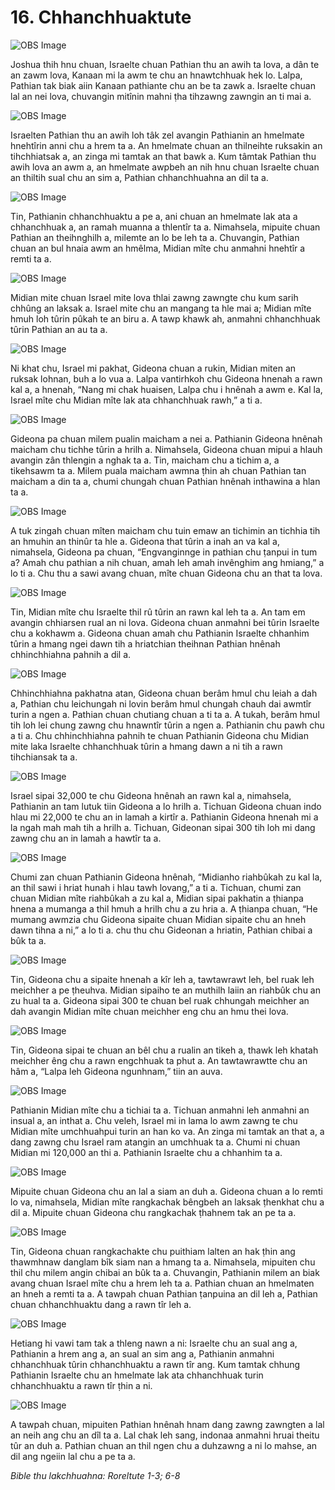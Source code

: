 # 16. Chhanchhuaktute #

![OBS Image](https://cdn.door43.org/obs/jpg/360px/obs-en-16-01.jpg)

Joshua thih hnu chuan, Israelte chuan Pathian thu an awih ta lova, a dân te an zawm lova, Kanaan mi la awm te chu an hnawtchhuak hek lo. Lalpa, Pathian tak biak aiin Kanaan pathiante chu an be ta zawk a. Israelte chuan lal an nei lova, chuvangin mitînin mahni ṭha tihzawng zawngin an ti mai a.

![OBS Image](https://cdn.door43.org/obs/jpg/360px/obs-en-16-02.jpg)

Israelten Pathian thu an awih loh tâk zel avangin Pathianin an hmelmate hnehtîrin anni chu a hrem ta a. An hmelmate chuan an thilneihte ruksakin an tihchhiatsak a, an zinga mi tamtak an that bawk a. Kum tâmtak Pathian thu awih lova an awm a, an hmelmate awpbeh an nih hnu chuan Israelte chuan an thiltih sual chu an sim a, Pathian chhanchhuahna an dil ta a.

![OBS Image](https://cdn.door43.org/obs/jpg/360px/obs-en-16-03.jpg)

Tin, Pathianin chhanchhuaktu a pe a, ani chuan an hmelmate lak ata a chhanchhuak a, an ramah muanna a thlentîr ta a. Nimahsela, mipuite chuan Pathian an theihnghilh a, milemte an lo be leh ta a. Chuvangin, Pathian chuan an bul hnaia awm an hmêlma, Midian mîte chu anmahni hnehtîr a remti ta a.

![OBS Image](https://cdn.door43.org/obs/jpg/360px/obs-en-16-04.jpg)

Midian mite chuan Israel mite lova thlai zawng zawngte chu kum sarih chhûng an laksak a. Israel mite chu an mangang ta hle mai a; Midian mîte hmuh loh tûrin pûkah te an biru a. A tawp khawk ah, anmahni chhanchhuak tûrin Pathian an au ta a.

![OBS Image](https://cdn.door43.org/obs/jpg/360px/obs-en-16-05.jpg)

Ni khat chu, Israel mi pakhat, Gideona chuan a rukin, Midian miten an ruksak lohnan, buh a lo vua a. Lalpa vantirhkoh chu Gideona hnenah a rawn kal a, a hnenah, “Nang mi chak huaisen, Lalpa chu i hnênah a awm e. Kal la, Israel mîte chu Midian mîte lak ata chhanchhuak rawh,” a ti a.

![OBS Image](https://cdn.door43.org/obs/jpg/360px/obs-en-16-06.jpg)

Gideona pa chuan milem pualin maicham a nei a. Pathianin Gideona hnênah maicham chu tichhe tûrin a hrilh a. Nimahsela, Gideona chuan mipui a hlauh avangin zân thlengin a nghak ta a. Tin, maicham chu a tichim a, a tikehsawm ta a. Milem puala maicham awmna ṭhin ah chuan Pathian tan maicham a din ta a, chumi chungah chuan Pathian hnênah inthawina a hlan ta a.

![OBS Image](https://cdn.door43.org/obs/jpg/360px/obs-en-16-07.jpg)

A tuk zingah chuan mîten maicham chu tuin emaw an tichimin an tichhia tih an hmuhin an thinûr ta hle a. Gideona that tûrin a inah an va kal a, nimahsela, Gideona pa chuan, “Engvanginnge in pathian chu ṭanpui in tum a? Amah chu pathian a nih chuan, amah leh amah invênghim ang hmiang,” a lo ti a. Chu thu a sawi avang chuan, mîte chuan Gideona chu an that ta lova.

![OBS Image](https://cdn.door43.org/obs/jpg/360px/obs-en-16-08.jpg)

Tin, Midian mîte chu Israelte thil rû tûrin an rawn kal leh ta a. An tam em avangin chhiarsen rual an ni lova. Gideona chuan anmahni bei tûrin Israelte chu a kokhawm a. Gideona chuan amah chu Pathianin Israelte chhanhim tûrin a hmang ngei dawn tih a hriatchian theihnan Pathian hnênah chhinchhiahna pahnih a dil a.

![OBS Image](https://cdn.door43.org/obs/jpg/360px/obs-en-16-09.jpg)

Chhinchhiahna pakhatna atan, Gideona chuan berâm hmul chu leiah a dah a, Pathian chu leichungah ni lovin berâm hmul chungah chauh dai awmtîr turin a ngen a. Pathian chuan chutiang chuan a ti ta a. A tukah, berâm hmul tih loh lei chung zawng chu hnawntîr tûrin a ngen a. Pathianin chu pawh chu a ti a. Chu chhinchhiahna pahnih te chuan Pathianin Gideona chu Midian mite laka Israelte chhanchhuak tûrin a hmang dawn a ni tih a rawn tihchiansak ta a.

![OBS Image](https://cdn.door43.org/obs/jpg/360px/obs-en-16-10.jpg)

Israel sipai 32,000 te chu Gideona hnênah an rawn kal a, nimahsela, Pathianin an tam lutuk tiin Gideona a lo hrilh a. Tichuan Gideona chuan indo hlau mi 22,000 te chu an in lamah a kirtîr a. Pathianin Gideona hnenah mi a la ngah mah mah tih a hrilh a. Tichuan, Gideonan sipai 300 tih loh mi dang zawng chu an in lamah a hawtîr ta a.

![OBS Image](https://cdn.door43.org/obs/jpg/360px/obs-en-16-11.jpg)

Chumi zan chuan Pathianin Gideona hnênah, “Midianho riahbûkah zu kal la, an thil sawi i hriat hunah i hlau tawh lovang,” a ti a. Tichuan, chumi zan chuan Midian mîte riahbûkah a zu kal a, Midian sipai pakhatin a ṭhianpa hnena a mumanga a thil hmuh a hrilh chu a zu hria a. A ṭhianpa chuan, “He mumang awmzia chu Gideona sipaite chuan Midian sipaite chu an hneh dawn tihna a ni,” a lo ti a. chu thu chu Gideonan a hriatin, Pathian chibai a bûk ta a.

![OBS Image](https://cdn.door43.org/obs/jpg/360px/obs-en-16-12.jpg)

Tin, Gideona chu a sipaite hnenah a kîr leh a, tawtawrawt leh, bel ruak leh meichher a pe ṭheuhva. Midian sipaiho te an muthilh laiin an riahbûk chu an zu hual ta a. Gideona sipai 300 te chuan bel ruak chhungah meichher an dah avangin Midian mîte chuan meichher eng chu an hmu thei lova.

![OBS Image](https://cdn.door43.org/obs/jpg/360px/obs-en-16-13.jpg)

Tin, Gideona sipai te chuan an bêl chu a rualin an tikeh a, thawk leh khatah meichher êng chu a rawn engchhuak ta phut a. An tawtawrawtte chu an hâm a, “Lalpa leh Gideona ngunhnam,” tiin an auva.

![OBS Image](https://cdn.door43.org/obs/jpg/360px/obs-en-16-14.jpg)

Pathianin Midian mîte chu a tichiai ta a. Tichuan anmahni leh anmahni an insual a, an inthat a. Chu veleh, Israel mi in lama lo awm zawng te chu Midian mîte umchhuahpui turin an han ko va. An zinga mi tamtak an that a, a dang zawng chu Israel ram atangin an umchhuak ta a. Chumi ni chuan Midian mi 120,000 an thi a. Pathianin Israelte chu a chhanhim ta a.

![OBS Image](https://cdn.door43.org/obs/jpg/360px/obs-en-16-15.jpg)

Mipuite chuan Gideona chu an lal a siam an duh a. Gideona chuan a lo remti lo va, nimahsela, Midian mîte rangkachak bêngbeh an laksak ṭhenkhat chu a dil a. Mipuite chuan Gideona chu rangkachak ṭhahnem tak an pe ta a.

![OBS Image](https://cdn.door43.org/obs/jpg/360px/obs-en-16-16.jpg)

Tin, Gideona chuan rangkachakte chu puithiam lalten an hak ṭhin ang thawmhnaw danglam bîk siam nan a hmang ta a. Nimahsela, mipuiten chu thil chu milem angin chibai an bûk ta a. Chuvangin, Pathianin milem an biak avang chuan Israel mîte chu a hrem leh ta a. Pathian chuan an hmelmaten an hneh a remti ta a. A tawpah chuan Pathian ṭanpuina an dil leh a, Pathian chuan chhanchhuaktu dang a rawn tîr leh a.

![OBS Image](https://cdn.door43.org/obs/jpg/360px/obs-en-16-17.jpg)

Hetiang hi vawi tam tak a thleng nawn a ni: Israelte chu an sual ang a, Pathianin a hrem ang a, an sual an sim ang a, Pathianin anmahni chhanchhuak tûrin chhanchhuaktu a rawn tîr ang. Kum tamtak chhung Pathianin Israelte chu an hmelmate lak ata chhanchhuak turin chhanchhuaktu a rawn tîr ṭhin a ni.

![OBS Image](https://cdn.door43.org/obs/jpg/360px/obs-en-16-18.jpg)

A tawpah chuan, mipuiten Pathian hnênah hnam dang zawng zawngten a lal an neih ang chu an dîl ta a. Lal chak leh sang, indonaa anmahni hruai theitu tûr an duh a. Pathian chuan an thil ngen chu a duhzawng a ni lo mahse, an dil ang ngeiin lal chu a pe ta a.

_Bible thu lakchhuahna: Roreltute 1-3; 6-8_


